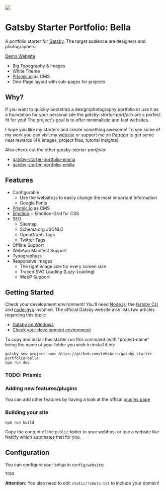 ![](https://i.imgur.com/wfrTcgk.png)

# Gatsby Starter Portfolio: Bella

A portfolio starter for [Gatsby](https://www.gatsbyjs.org/). The target audience are designers and photographers.

[Demo Website](https://portfolio-bella.netlify.com/)

- Big Typography & Images
- White Theme
- [Prismic.io](https://prismic.io/) as CMS
- One-Page layout with sub-pages for projects

## Why?

If you want to quickly bootstrap a design/photography portfolio or use it as a foundation for your personal site the *gatsby-starter-portfolio* are a perfect fit for you! The project's goal is to offer minimalistic and fast websites. 

I hope you like my starters and create something awesome! To see some of my work you can visit my [website](https://www.lekoarts.de) or support me on [Patreon](https://www.patreon.com/lekoarts) to get some neat rewards (4K images, project files, tutorial insights).

Also check out the other *gatsby-starter-portfolio*:
- [gatsby-starter-portfolio-emma](https://github.com/LeKoArts/gatsby-starter-portfolio-emma)
- [gatsby-starter-portfolio-emilia](https://github.com/LeKoArts/gatsby-starter-portfolio-emilia)

## Features

- Configurable
    - Use the website.js to easily change the most important information
    - Google Fonts
- [Prismic.io](https://prismic.io/) as CMS
- [Emotion](https://emotion.sh/) + Emotion-Grid for CSS
- SEO
    - Sitemap
    - Schema.org JSONLD
    - OpenGraph Tags
    - Twitter Tags
- Offline Support
- WebApp Manifest Support
- Typography.js
- Responsive images
    - The right image size for every screen size
    - Traced SVG Loading (Lazy-Loading)
    - WebP Support

## Getting Started

Check your development environment! You'll need [Node.js](https://nodejs.org/en/), the [Gatsby CLI](https://www.gatsbyjs.org/docs/) and [node-gyp](https://github.com/nodejs/node-gyp#installation) installed. The official Gatsby website also lists two articles regarding this topic:
- [Gatsby on Windows](https://www.gatsbyjs.org/docs/gatsby-on-windows/)
- [Check your development environment](https://www.gatsbyjs.org/tutorial/part-one/#check-your-development-environment)

To copy and install this starter run this command (with "project-name" being the name of your folder you wish to install it in):

```
gatsby new project-name https://github.com/LeKoArts/gatsby-starter-portfolio-bella
npm run dev
```

### TODO: Prismic

### Adding new features/plugins

You can add other features by having a look at the offical [plugins page](https://www.gatsbyjs.org/docs/plugins/)

### Building your site

```
npm run build
```
Copy the content of the ``public`` folder to your webhost or use a website like Netlify which automates that for you.

## Configuration

You can configure your setup in ``config/website``:

```JS
TODO
```

**Attention:** You also need to edit ``static/robots.txt`` to include your domain!